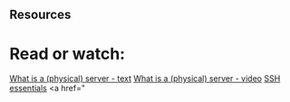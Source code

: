## Resources
# Read or watch:
<a href="https://en.wikipedia.org/wiki/Server_%28computing%29#Hardware_requirement">What is a (physical) server - text</a>
<a href="https://www.youtube.com/watch?v=B1ANfsDyjeA">What is a (physical) server - video</a>
<a href="https://www.digitalocean.com/community/tutorials/ssh-essentials-working-with-ssh-servers-clients-and-keys">SSH essentials</a>
<a href="

